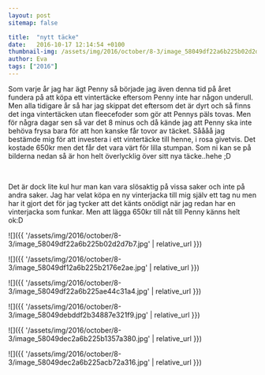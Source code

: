 ```yaml
---
layout: post
sitemap: false

title:  "nytt täcke"
date:   2016-10-17 12:14:54 +0100
thumbnail-img: /assets/img/2016/october/8-3/image_58049df22a6b225b02d2d7b7.jpg
author: Eva
tags: ["2016"]
---
```


Som varje år jag har ägt Penny så började jag även denna tid på året fundera på att köpa ett vintertäcke eftersom Penny inte har någon underull. Men alla tidigare år så har jag skippat det eftersom det är dyrt och så finns det inga vintertäcken utan fleecefoder som gör att Pennys päls tovas. Men för några dagar sen så var det 8 minus och då kände jag att Penny ska inte behöva frysa bara för att hon kanske får tovor av täcket. Såååå jag bestämde mig för att investera i ett vintertäcke till henne, i rosa givetvis. Det kostade 650kr men det får det vara värt för lilla stumpan. Som ni kan se på bilderna nedan så är hon helt överlycklig över sitt nya täcke..hehe ;D 




 




Det är dock lite kul hur man kan vara slösaktig på vissa saker och inte på andra saker. Jag har velat köpa en ny vinterjacka till mig själv ett tag nu men har it gjort det för jag tycker att det känts onödigt när jag redan har en vinterjacka som funkar. Men att lägga 650kr till nåt till Penny känns helt ok:D

![]({{ '/assets/img/2016/october/8-3/image_58049df22a6b225b02d2d7b7.jpg'  | relative_url }})

![]({{ '/assets/img/2016/october/8-3/image_58049df12a6b225b2176e2ae.jpg'  | relative_url }})

![]({{ '/assets/img/2016/october/8-3/image_58049df22a6b225ae44c31a4.jpg'  | relative_url }})

![]({{ '/assets/img/2016/october/8-3/image_58049debddf2b34887e321f9.jpg'  | relative_url }})

![]({{ '/assets/img/2016/october/8-3/image_58049dec2a6b225b1357a380.jpg'  | relative_url }})

![]({{ '/assets/img/2016/october/8-3/image_58049dec2a6b225acb72a316.jpg'  | relative_url }})

